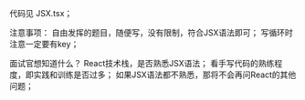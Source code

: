 代码见 JSX.tsx；

注意事项：
    自由发挥的题目，随便写，没有限制，符合JSX语法即可；
    写循环时注意一定要有key；

面试官想知道什么？
    React技术栈，是否熟悉JSX语法；
    看手写代码的熟练程度，即实践和训练是否过多；
    如果JSX语法都不熟悉，那将不会再问React的其他问题；